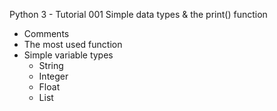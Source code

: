 Python 3 - Tutorial 001
Simple data types & the print() function
  - Comments
  - The most used function
  - Simple variable types
    - String
    - Integer
    - Float
    - List
